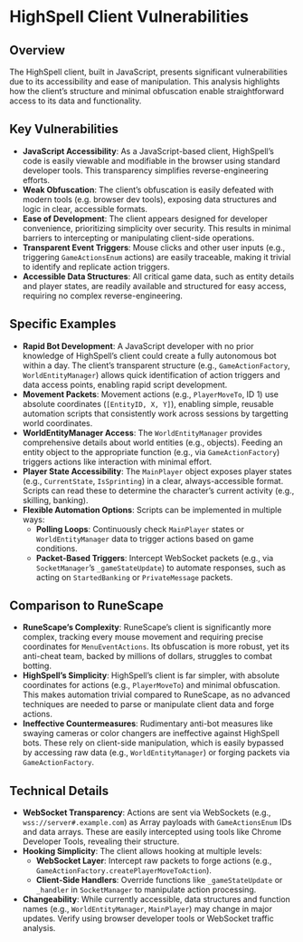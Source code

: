 # HighSpell Client Vulnerabilities

## Overview
The HighSpell client, built in JavaScript, presents significant vulnerabilities due to its accessibility and ease of manipulation. This analysis highlights how the client’s structure and minimal obfuscation enable straightforward access to its data and functionality.

## Key Vulnerabilities
- **JavaScript Accessibility**: As a JavaScript-based client, HighSpell’s code is easily viewable and modifiable in the browser using standard developer tools. This transparency simplifies reverse-engineering efforts.
- **Weak Obfuscation**: The client’s obfuscation is easily defeated with modern tools (e.g. browser dev tools), exposing data structures and logic in clear, accessible formats.
- **Ease of Development**: The client appears designed for developer convenience, prioritizing simplicity over security. This results in minimal barriers to intercepting or manipulating client-side operations.
- **Transparent Event Triggers**: Mouse clicks and other user inputs (e.g., triggering `GameActionsEnum` actions) are easily traceable, making it trivial to identify and replicate action triggers.
- **Accessible Data Structures**: All critical game data, such as entity details and player states, are readily available and structured for easy access, requiring no complex reverse-engineering.

## Specific Examples
- **Rapid Bot Development**: A JavaScript developer with no prior knowledge of HighSpell’s client could create a fully autonomous bot within a day. The client’s transparent structure (e.g., `GameActionFactory`, `WorldEntityManager`) allows quick identification of action triggers and data access points, enabling rapid script development.
- **Movement Packets**: Movement actions (e.g., `PlayerMoveTo`, ID 1) use absolute coordinates (`[EntityID, X, Y]`), enabling simple, reusable automation scripts that consistently work across sessions by targetting world coordinates.
- **WorldEntityManager Access**: The `WorldEntityManager` provides comprehensive details about world entities (e.g., objects). Feeding an entity object to the appropriate function (e.g., via `GameActionFactory`) triggers actions like interaction with minimal effort.
- **Player State Accessibility**: The `MainPlayer` object exposes player states (e.g., `CurrentState`, `IsSprinting`) in a clear, always-accessible format. Scripts can read these to determine the character’s current activity (e.g., skilling, banking).
- **Flexible Automation Options**: Scripts can be implemented in multiple ways:
  - **Polling Loops**: Continuously check `MainPlayer` states or `WorldEntityManager` data to trigger actions based on game conditions.
  - **Packet-Based Triggers**: Intercept WebSocket packets (e.g., via `SocketManager`’s `_gameStateUpdate`) to automate responses, such as acting on `StartedBanking` or `PrivateMessage` packets.

## Comparison to RuneScape
- **RuneScape’s Complexity**: RuneScape’s client is significantly more complex, tracking every mouse movement and requiring precise coordinates for `MenuEventActions`. Its obfuscation is more robust, yet its anti-cheat team, backed by millions of dollars, struggles to combat botting.
- **HighSpell’s Simplicity**: HighSpell’s client is far simpler, with absolute coordinates for actions (e.g., `PlayerMoveTo`) and minimal obfuscation. This makes automation trivial compared to RuneScape, as no advanced techniques are needed to parse or manipulate client data and forge actions.
- **Ineffective Countermeasures**: Rudimentary anti-bot measures like swaying cameras or color changers are ineffective against HighSpell bots. These rely on client-side manipulation, which is easily bypassed by accessing raw data (e.g., `WorldEntityManager`) or forging packets via `GameActionFactory`.

## Technical Details
- **WebSocket Transparency**: Actions are sent via WebSockets (e.g., `wss://server#.example.com`) as Array payloads with `GameActionsEnum` IDs and data arrays. These are easily intercepted using tools like Chrome Developer Tools, revealing their structure.
- **Hooking Simplicity**: The client allows hooking at multiple levels:
  - **WebSocket Layer**: Intercept raw packets to forge actions (e.g., `GameActionFactory.createPlayerMoveToAction`).
  - **Client-Side Handlers**: Override functions like `_gameStateUpdate` or `_handler` in `SocketManager` to manipulate action processing.
- **Changeability**: While currently accessible, data structures and function names (e.g., `WorldEntityManager`, `MainPlayer`) may change in major updates. Verify using browser developer tools or WebSocket traffic analysis.

